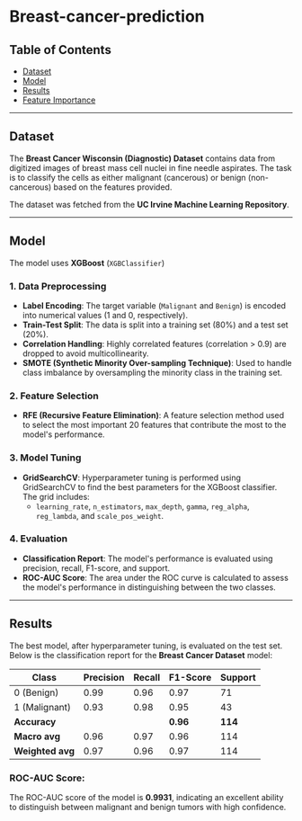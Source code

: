 # Breast-cancer-prediction

## Table of Contents
- [Dataset](#dataset)
- [Model](#model)
- [Results](#results)
- [Feature Importance](#feature-importance)

---

## Dataset
The **Breast Cancer Wisconsin (Diagnostic) Dataset** contains data from digitized images of breast mass cell nuclei in fine needle aspirates. The task is to classify the cells as either malignant (cancerous) or benign (non-cancerous) based on the features provided.

The dataset was fetched from the **UC Irvine Machine Learning Repository**.

---

## Model
The model uses **XGBoost** (`XGBClassifier`)

### 1. Data Preprocessing
- **Label Encoding**: The target variable (`Malignant` and `Benign`) is encoded into numerical values (1 and 0, respectively).
- **Train-Test Split**: The data is split into a training set (80%) and a test set (20%).
- **Correlation Handling**: Highly correlated features (correlation > 0.9) are dropped to avoid multicollinearity.
- **SMOTE (Synthetic Minority Over-sampling Technique)**: Used to handle class imbalance by oversampling the minority class in the training set.

### 2. Feature Selection
- **RFE (Recursive Feature Elimination)**: A feature selection method used to select the most important 20 features that contribute the most to the model's performance.

### 3. Model Tuning
- **GridSearchCV**: Hyperparameter tuning is performed using GridSearchCV to find the best parameters for the XGBoost classifier. The grid includes:
  - `learning_rate`, `n_estimators`, `max_depth`, `gamma`, `reg_alpha`, `reg_lambda`, and `scale_pos_weight`.

### 4. Evaluation
- **Classification Report**: The model's performance is evaluated using precision, recall, F1-score, and support.
- **ROC-AUC Score**: The area under the ROC curve is calculated to assess the model's performance in distinguishing between the two classes.

---

## Results
The best model, after hyperparameter tuning, is evaluated on the test set. Below is the classification report for the **Breast Cancer Dataset** model:

| Class | Precision | Recall | F1-Score | Support |
|-------|-----------|--------|----------|---------|
| 0 (Benign) | 0.99      | 0.96   | 0.97     | 71      |
| 1 (Malignant) | 0.93      | 0.98   | 0.95     | 43      |
| **Accuracy** |           |        | **0.96** | **114** |
| **Macro avg** | 0.96      | 0.97   | 0.96     | 114     |
| **Weighted avg** | 0.97   | 0.96   | 0.97     | 114     |

### ROC-AUC Score:
The ROC-AUC score of the model is **0.9931**, indicating an excellent ability to distinguish between malignant and benign tumors with high confidence.
